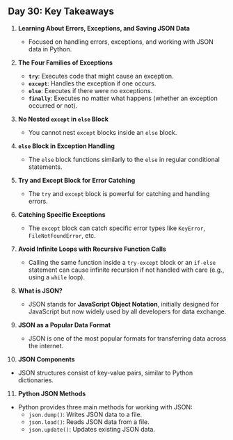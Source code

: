 ## Day 30: Key Takeaways

1. **Learning About Errors, Exceptions, and Saving JSON Data**  
   - Focused on handling errors, exceptions, and working with JSON data in Python.

2. **The Four Families of Exceptions**  
   - **`try`**: Executes code that might cause an exception.  
   - **`except`**: Handles the exception if one occurs.  
   - **`else`**: Executes if there were no exceptions.  
   - **`finally`**: Executes no matter what happens (whether an exception occurred or not).

3. **No Nested `except` in `else` Block**  
   - You cannot nest `except` blocks inside an `else` block.

4. **`else` Block in Exception Handling**  
   - The `else` block functions similarly to the `else` in regular conditional statements.

5. **Try and Except Block for Error Catching**  
   - The `try` and `except` block is powerful for catching and handling errors.

6. **Catching Specific Exceptions**  
   - The `except` block can catch specific error types like `KeyError`, `FileNotFoundError`, etc.

7. **Avoid Infinite Loops with Recursive Function Calls**  
   - Calling the same function inside a `try-except` block or an `if-else` statement can cause infinite recursion if not handled with care (e.g., using a `while` loop).

8. **What is JSON?**  
   - JSON stands for **JavaScript Object Notation**, initially designed for JavaScript but now widely used by all developers for data exchange.

9. **JSON as a Popular Data Format**  
   - JSON is one of the most popular formats for transferring data across the internet.

10. **JSON Components**  
   - JSON structures consist of key-value pairs, similar to Python dictionaries.

11. **Python JSON Methods**  
   - Python provides three main methods for working with JSON:
     - `json.dump()`: Writes JSON data to a file.
     - `json.load()`: Reads JSON data from a file.
     - `json.update()`: Updates existing JSON data.